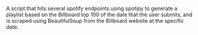 A script that hits several spotify endpoints using spotipy to generate a playlist based on the Billboard top 100 of the date that the user submits, and is scraped using BeautifulSoup from the Billboard website at the specific date.
